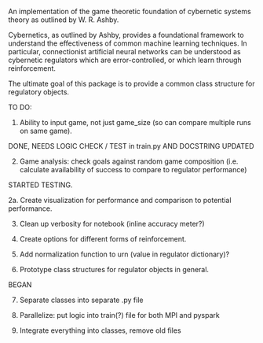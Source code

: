 An implementation of the game theoretic foundation of cybernetic systems theory as outlined by W. R. Ashby.

Cybernetics, as outlined by Ashby, provides a foundational framework to understand the effectiveness of common machine learning techniques.  In particular, connectionist artificial neural networks can be understood as cybernetic regulators which are error-controlled, or which learn through reinforcement.

The ultimate goal of this package is to provide a common class structure for regulatory objects.

TO DO:

1.  Ability to input game, not just game_size (so can compare multiple runs on same game).  

DONE, NEEDS LOGIC CHECK / TEST in train.py AND DOCSTRING UPDATED

2.  Game analysis: check goals against random game composition (i.e. calculate availability of success to compare to regulator performance)

STARTED TESTING.  

2a.  Create visualization for performance and comparison to potential performance.

3.  Clean up verbosity for notebook (inline accuracy meter?)

4.  Create options for different forms of reinforcement.

5.  Add normalization function to urn (value in regulator dictionary)?

6.  Prototype class structures for regulator objects in general.  

BEGAN

7.  Separate classes into separate .py file

8.  Parallelize: put logic into train(?) file for both MPI and pyspark

9.  Integrate everything into classes, remove old files